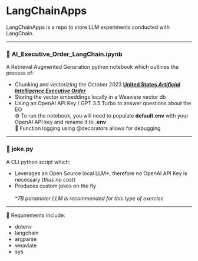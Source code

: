 # LangChainApps
LangChainApps is a repo to store LLM experiments conducted with LangChain.

--------
### :robot: **AI_Executive_Order_LangChain.ipynb** 
A Retrieval Augmented Generation python notebook which outlines the process of:
- Chunking and vectorizing the October 2023 [**United States _Artificial Intelligence Executive Order_**](https://www.whitehouse.gov/briefing-room/presidential-actions/2023/10/30/executive-order-on-the-safe-secure-and-trustworthy-development-and-use-of-artificial-intelligence/)
- Storing the vector embeddings locally in a Weaviate vector
db
- Using an OpenAI API Key / GPT 3.5 Turbo to answer questions about the EO
\
:gear: To run the notebook, you will need to populate **default.env** with your OpenAI API key and rename it to **.env**
\
:ant: Function logging using @decorators allows for debugging
--------

### :rofl: **joke.py**
A CLI python script which:
- Leverages an Open Source local LLM*, therefore no OpenAI API Key is necessary (_thus no cost_)
- Produces custom jokes on the fly \
  \
  *_7B parameter LLM is recommended for this type of exercise_

--------

:wrench: Requirements include:
* dotenv
* langchain
* argparse
* weaviate
* sys
